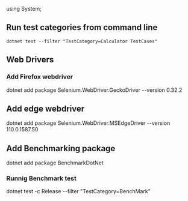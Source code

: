 ﻿using System;


## Run test categories from command line

```
dotnet test --filter "TestCategory=Calculator TestCases"

```


## Web Drivers

### Add Firefox webdriver

dotnet add package Selenium.WebDriver.GeckoDriver --version 0.32.2


## Add edge webdriver

dotnet add package Selenium.WebDriver.MSEdgeDriver --version 110.0.1587.50


## Add Benchmarking package

dotnet add package BenchmarkDotNet

### Runnig Benchmark test

dotnet test -c Release --filter "TestCategory=BenchMark"